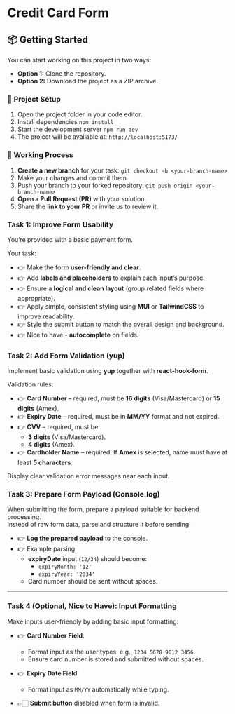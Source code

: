 # Credit Card Form

## 📦 Getting Started

You can start working on this project in two ways:

- **Option 1:** Clone the repository.
- **Option 2:** Download the project as a ZIP archive.

### 📂 Project Setup

1. Open the project folder in your code editor.
2. Install dependencies `npm install`
3. Start the development server `npm run dev`
4. The project will be available at: `http://localhost:5173/`

### 🚀 Working Process

1. **Create a new branch** for your task: `git checkout -b <your-branch-name>`
2. Make your changes and commit them.
3. Push your branch to your forked repository: `git push origin <your-branch-name>`
4. **Open a Pull Request (PR)** with your solution.
5. Share the **link to your PR** or invite us to review it.

### Task 1: Improve Form Usability

You’re provided with a basic payment form.

Your task:

- 👉 Make the form **user-friendly and clear**.
- 👉 Add **labels and placeholders** to explain each input’s purpose.
- 👉 Ensure a **logical and clean layout** (group related fields where appropriate).
- 👉 Apply simple, consistent styling using **MUI** or **TailwindCSS** to improve readability.
- 👉 Style the submit button to match the overall design and background.
- 👉 Nice to have - **autocomplete** on fields.

### Task 2: Add Form Validation (yup)

Implement basic validation using **yup** together with **react-hook-form**.

Validation rules:

- 👉 **Card Number** – required, must be **16 digits** (Visa/Mastercard) or **15 digits** (Amex).
- 👉 **Expiry Date** – required, must be in **MM/YY** format and not expired.
- 👉 **CVV** – required, must be:
    - **3 digits** (Visa/Mastercard).
    - **4 digits** (Amex).
- 👉 **Cardholder Name** – required. If **Amex** is selected, name must have at least **5 characters**.

Display clear validation error messages near each input.

### Task 3: Prepare Form Payload (Console.log)

When submitting the form, prepare a payload suitable for backend processing.  
Instead of raw form data, parse and structure it before sending.

- 👉 **Log the prepared payload** to the console.
- 👉 Example parsing:
    - **expiryDate** input (`12/34`) should become:
        - `expiryMonth: '12'`
        - `expiryYear: '2034'`
    - Card number should be sent without spaces.

---

### Task 4 (Optional, Nice to Have): Input Formatting

Make inputs user-friendly by adding basic input formatting:

- 👉 **Card Number Field**:

    - Format input as the user types: e.g., `1234 5678 9012 3456`.
    - Ensure card number is stored and submitted without spaces.

- 👉 **Expiry Date Field**:
    - Format input as `MM/YY` automatically while typing.

- 👉🏻 **Submit button** disabled when form is invalid.
